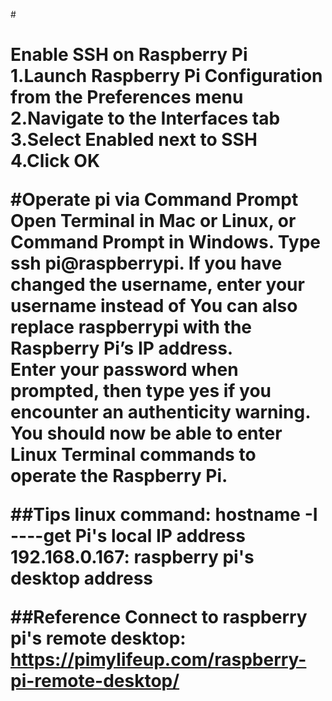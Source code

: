 #<h1>Enable SSH on Raspberry Pi
1.Launch Raspberry Pi Configuration from the Preferences menu  
2.Navigate to the Interfaces tab  
3.Select Enabled next to SSH  
4.Click OK  

#Operate pi via Command Prompt
Open Terminal in Mac or Linux, or Command Prompt in Windows. Type ssh pi@raspberrypi. If you have changed the username, enter your username instead of You can also replace raspberrypi with the Raspberry Pi’s IP address.  
Enter your password when prompted, then type yes if you encounter an authenticity warning.  
You should now be able to enter Linux Terminal commands to operate the Raspberry Pi.  

##Tips
linux command: hostname -I  ----get Pi's local IP address
192.168.0.167: raspberry pi's desktop address

##Reference
Connect to raspberry pi's remote desktop:
https://pimylifeup.com/raspberry-pi-remote-desktop/

